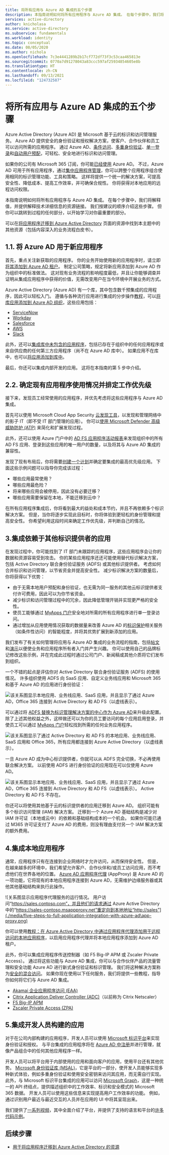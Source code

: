 ```yaml
---
title: 将所有应用与 Azure AD 集成的五个步骤
description: 本指南说明如何将所有应用程序与 Azure AD 集成。 在每个步骤中，我们将解释值，并提供解释技术详细信息的资源链接。
services: active-directory
author: knicholasa
ms.service: active-directory
ms.subservice: fundamentals
ms.workload: identity
ms.topic: conceptual
ms.date: 08/05/2020
ms.author: nichola
ms.openlocfilehash: 7c3e4441289b2b17cf772df73f3c53caa465813e
ms.sourcegitcommit: 0770a7d91278043a83ccc597af25934854605e8b
ms.translationtype: HT
ms.contentlocale: zh-CN
ms.lasthandoff: 09/13/2021
ms.locfileid: "124732587"
---
```

# <a name="five-steps-for-integrating-all-your-apps-with-azure-ad"></a>将所有应用与 Azure AD 集成的五个步骤

Azure Active Directory (Azure AD) 是 Microsoft 基于云的标识和访问管理服务。 Azure AD 提供安全的身份验证和授权解决方案，使客户、合作伙伴和员工可以访问所需的应用程序。 通过 Azure AD、[条件访问](../conditional-access/overview.md)、[多重身份验证](../authentication/concept-mfa-howitworks.md)、[单一登录](../hybrid/how-to-connect-sso.md)和[自动用户预配](../app-provisioning/user-provisioning.md)，可轻松、安全地进行标识和访问管理。

如果你的公司有 Microsoft 365 订阅，你可能[已经使用](/office365/enterprise/about-office-365-identity) Azure AD。 不过，Azure AD 可用于所有应用程序，通过[集中应用程序管理](../manage-apps/common-scenarios.md)，你可以跨整个应用程序组合使用相同的标识管理功能、工具和策略。 这样将提供一个统一的解决方案，可提高安全性、降低成本、提高工作效率，并可确保合规性。 你将获得对本地应用的远程访问权限。

本指南说明如何将所有应用程序与 Azure AD 集成。 在每个步骤中，我们将解释值，并提供解释技术详细信息的资源链接。 我们按建议的顺序介绍这些步骤。 但你可以跳转到过程的任何部分，以开始学习对你最重要的部分。

可以在[将应用程序迁移到 Azure Active Directory](../manage-apps/migration-resources.md) 页面的资源中找到本主题中的其他资源（包括内容深入的业务流程白皮书）。

## <a name="1-use-azure-ad-for-new-applications"></a>1.1. 将 Azure AD 用于新应用程序

首先，重点关注新获取的应用程序。 你的业务开始使用新的应用程序时，请立即[将其添加到 Azure AD 租户](../manage-apps/add-application-portal.md)。 制定公司策略，规定将新应用添加到 Azure AD 作为组织中的标准做法。 这对现有业务流程的影响程度最低，并且让你能够调查并证明从集成应用程序中获得的价值，无需改变用户在当今环境中开展业务的方式。

Azure Active Directory (Azure AD) 有一个库，其中包含数千预集成的应用程序，因此可以轻松入门。 遵循与各种流行应用进行集成的分步操作[教程](../saas-apps/tutorial-list.md)，可以[将库应用添加到 Azure AD 组织](../manage-apps/add-application-portal.md)，这些应用包括：

- [ServiceNow](../saas-apps/servicenow-tutorial.md)
- [Workday](../saas-apps/workday-tutorial.md)
- [Salesforce](../saas-apps/salesforce-tutorial.md)
- [AWS](../saas-apps/amazon-web-service-tutorial.md)
- [Slack](../saas-apps/slack-tutorial.md)

此外，还可以[集成库中未包含的应用程序](../manage-apps/view-applications-portal.md)，包括已存在于组织中的任何应用程序或来自供应商的任何第三方应用程序（尚不在 Azure AD 库中）。 如果应用不在库中，也可以[将应用添加到库中](../develop/v2-howto-app-gallery-listing.md)。

最后，你还可以集成内部开发的应用。 这将在本指南的第 5 步中介绍。

## <a name="2-determine-existing-application-usage-and-prioritize-work"></a>2.2. 确定现有应用程序使用情况并排定工作优先级

接下来，发现员工经常使用的应用程序，并优先考虑将这些应用程序与 Azure AD 集成。

首先可以使用 Microsoft Cloud App Security [云发现工具](/cloud-app-security/tutorial-shadow-it)，以发现和管理网络中的影子 IT（即不受 IT 部门管理的应用）。 你可以[使用 Microsoft Defender 高级威胁防护 (ATP)](/windows/security/threat-protection/microsoft-defender-atp/microsoft-defender-advanced-threat-protection) 来简化和扩展发现过程。

此外，还可以使用 Azure 门户中的 [AD FS 应用程序活动报表](../manage-apps/migrate-adfs-application-activity.md)来发现组织中的所有 AD FS 应用、登录到这些应用的唯一用户的数量，以及将其与 Azure AD 集成的兼容性。

发现了现有布局后，你将需要[创建一个计划](../manage-apps/migration-resources.md)并确定要集成的最高优先级应用。 下面这些示例问题可以指导你完成该过程：

- 哪些应用最常使用？
- 哪些应用最危险？
- 将来哪些应用会被停用，因此没有必要迁移？
- 哪些应用需要保留在本地，不能迁移到云中？

在所有应用程序集成后，你将看到最大的益处和成本节约，并且不再依赖多个标识解决方案。 但是，当你将逐步实现此目标时，你将体验到更轻松的身份管理和提高安全性。 你希望利用这段时间来确定工作优先级，并判断自己的情况。

## <a name="3-integrate-apps-that-rely-on-other-identity-providers"></a>3.集成依赖于其他标识提供者的应用

在发现过程中，你可能找到了 IT 部门未跟踪的应用程序，这些应用程序会让你的数据和资源容易受到攻击。 你的某些应用程序还还可能使用替代标识解决方案，包括 Active Directory 联合身份验证服务 (ADFS) 或其他标识提供者。 考虑如何合并标识和访问管理，以节省资金并提高安全性。 减少标识解决方案的数量后，你将获得以下优势：

- 由于无需本地用户预配和身份验证，也无需为同一服务的其他云标识提供者支付许可费用，因此可以为你节省资金。
- 减少标识和访问管理过程中的冗余，因此降低管理开销并实现更严格的安全性。
- 使员工能够通过 [MyApps 门户](../manage-apps/access-panel-collections.md)安全地对所需的所有应用程序进行单一登录访问。
- 通过增加从应用使用情况获取的数据量来改善 Azure AD 的[标识保护](../identity-protection/overview-identity-protection.md)相关服务（如条件性访问）的智能程度，并将其优势扩展到新添加的应用。

我们发布了有关如何管理将应用与 Azure AD 集成的业务流程的指南，包括[帖文](https://aka.ms/AppOnePager)和[演示](https://aka.ms/AppGuideline)以便使业务和应用程序所有者入门并产生兴趣。 你可以使用自己的品牌标记修改这些示例，并在完成此过程时通过公司门户、新闻稿或其他介质将它们发布到组织。

一个不错的起点是评估你对 Active Directory 联合身份验证服务 (ADFS) 的使用情况。 许多组织使用 ADFS 向 SaaS 应用、自定义业务线应用和 Microsoft 365 和基于 Azure AD 的应用进行身份验证：

![该关系图显示本地应用、业务线应用、SaaS 应用，并且显示了通过 Azure AD，Office 365 连接到 Active Directory 和 AD FS（以虚线表示）。](\media\five-steps-to-full-application-integration-with-azure-ad\adfs-integration-1.png)

可以通过将 [ADFS 替换为标识管理解决方案的中心作为 Azure AD](../manage-apps/migrate-adfs-apps-to-azure.md)来升级此配置。 除了上述其他权益之外，这样做还可以为你的员工要访问的每个应用启用登录，并使员工可以通过 [MyApps 门户](https://support.microsoft.com/account-billing/sign-in-and-start-apps-from-the-my-apps-portal-2f3b1bae-0e5a-4a86-a33e-876fbd2a4510)轻松找到所需的任何业务应用程序。

![该关系图显示了通过 Active Directory 和 AD FS 的本地应用、业务线应用、SaaS 应用和 Office 365，所有应用都连接到 Azure Active Directory（以虚线表示）。](\media\five-steps-to-full-application-integration-with-azure-ad\adfs-integration-2.png)

一旦 Azure AD 成为中心标识提供者，你就可以从 ADFS 完全切换，不必再使用联合解决方案。 以前使用 ADFS 进行身份验证的应用现在可以仅使用 Azure AD。

![该关系图显示本地应用、业务线应用、SaaS 应用，并且显示了通过 Azure AD，Office 365 连接到 Active Directory 和 AD FS（以虚线表示）。 Active Directory 和 AD FS 不存在。](\media\five-steps-to-full-application-integration-with-azure-ad\adfs-integration-3.png)

你还可以将使用其他基于云的标识提供者的应用迁移到 Azure AD。 组织可能有多个标识访问管理 (IAM) 解决方案。 迁移到一个 Azure AD 基础结构是减少对 IAM 许可证（本地或云中）的依赖和基础结构成本的一个机会。 如果你可能已通过 M365 许可证支付了 Azure AD 的费用，则没有理由支付另一个 IAM 解决方案的额外费用。

## <a name="4-integrate-on-premises-applications"></a>4.集成本地应用程序

通常，应用程序只有在连接到企业网络时才允许访问，从而保持安全性。 但是，在越来越多的环境中，我们希望允许客户、合作伙伴和/或员工访问应用，而不考虑他们在世界各地的位置。 [Azure AD 应用程序代理](../app-proxy/what-is-application-proxy.md) (AppProxy) 是 Azure AD 的一项功能，它将现有的本地应用程序连接到 Azure AD，无需维护边缘服务器或其他其他基础结构来执行此操作。

![关系图显示应用程序代理服务的运行情况。 用户访问“https://sales.contoso.com”，并且他们的请求通过 Azure Active Directory 中的“https://sales-contoso.msappproxy.net”重定向到本地地址“http://sales”](./media/five-steps-to-full-application-integration-with-azure-ad\app-proxy.png)

你可以使用[教程：在 Azure Active Directory 中通过应用程序代理添加用于远程访问的本地应用程序](../app-proxy/application-proxy-add-on-premises-application.md)，以启用应用程序代理并将本地应用程序添加到 Azure AD 租户。

此外，你可以集成应用程序传送控制器（如 F5 Big-IP APM 或 Zscaler Private Access）。 通过将这些功能与 Azure AD 集成，你可以与合作伙伴产品的流量管理和安全功能 Azure AD 进行新式身份验证和标识管理。 我们将这种解决方案称为[安全的混合访问](../manage-apps/secure-hybrid-access.md)。 如果你现在使用以下任何服务，我们将提供一些教程，指导你如何将它们与 Azure AD 集成。

- [Akamai 企业应用程序访问 (EAA)](../saas-apps/akamai-tutorial.md)
- [Citrix Application Deliver Controller (ADC)](../saas-apps/citrix-netscaler-tutorial.md)（以前称为 Citrix Netscaler）
- [F5 Big-IP APM](../saas-apps/headerf5-tutorial.md)
- [Zscaler Private Access (ZPA)](../saas-apps/zscalerprivateaccess-tutorial.md)

## <a name="5-integrate-apps-your-developers-build"></a>5.集成开发人员构建的应用

对于在公司内部构建的应用程序，开发人员可以使用 [Microsoft 标识平台](../develop/index.yml)来实现身份验证和授权。 与平台集成的应用程序将在 [Azure AD 中注册](../develop/quickstart-register-app.md)并进行管理，就像产品组合中的任何其他应用程序一样。

开发人员可以将平台用于内部使用的应用和面向客户的应用，使用平台还有其他优势。 [Microsoft 身份验证库 (MSAL)](../develop/msal-overview.md)，它是平台的一部分，使开发人员能够实现多种新式体验，例如多重身份验证和使用安全密钥来访问其应用，而无需自行实现。 此外，与 Microsoft 标识平台集成的应用可以访问 [Microsoft Graph](../develop/microsoft-graph-intro.md)，这是一种统一的 API 终结点，提供描述组织中的工作效率、标识和安全模式的 Microsoft 365 数据。 开发人员可以使用这些信息来实现提高用户工作效率的功能。 例如，通过识别用户最近与最近交互的人员并在应用的 UI 中将其呈现出来。

我们提供了[一系列视频](https://www.youtube.com/watch?v=zjezqZPPOfc&amp;list=PLLasX02E8BPBxGouWlJV-u-XZWOc2RkiX)，其中全面介绍了平台，并提供了支持的语言和平台的[许多代码示例](../develop/sample-v2-code.md)。

## <a name="next-steps"></a>后续步骤

- [用于将应用程序迁移到 Azure Active Directory 的资源](../manage-apps/migration-resources.md)